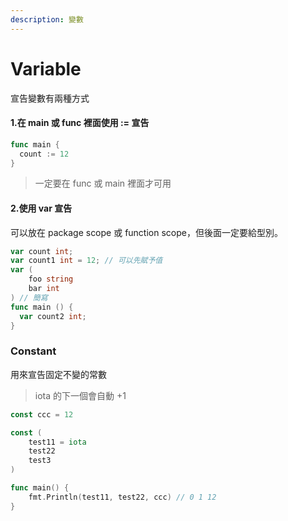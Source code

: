 ```yaml
---
description: 變數
---
```


# Variable

宣告變數有兩種方式

#### 1.在 main 或 func 裡面使用 := 宣告

```go
func main {
  count := 12
}
```

> 一定要在 func 或 main 裡面才可用&#x20;

#### 2.使用 var 宣告

可以放在 package scope 或 function scope，但後面一定要給型別。

```go
var count int;
var count1 int = 12; // 可以先賦予值
var (
    foo string
    bar int
) // 簡寫
func main () {
  var count2 int;
}
```

### Constant

用來宣告固定不變的常數

> iota 的下一個會自動 +1

```go
const ccc = 12

const (
	test11 = iota
	test22
	test3
)

func main() {
	fmt.Println(test11, test22, ccc) // 0 1 12
}
```
